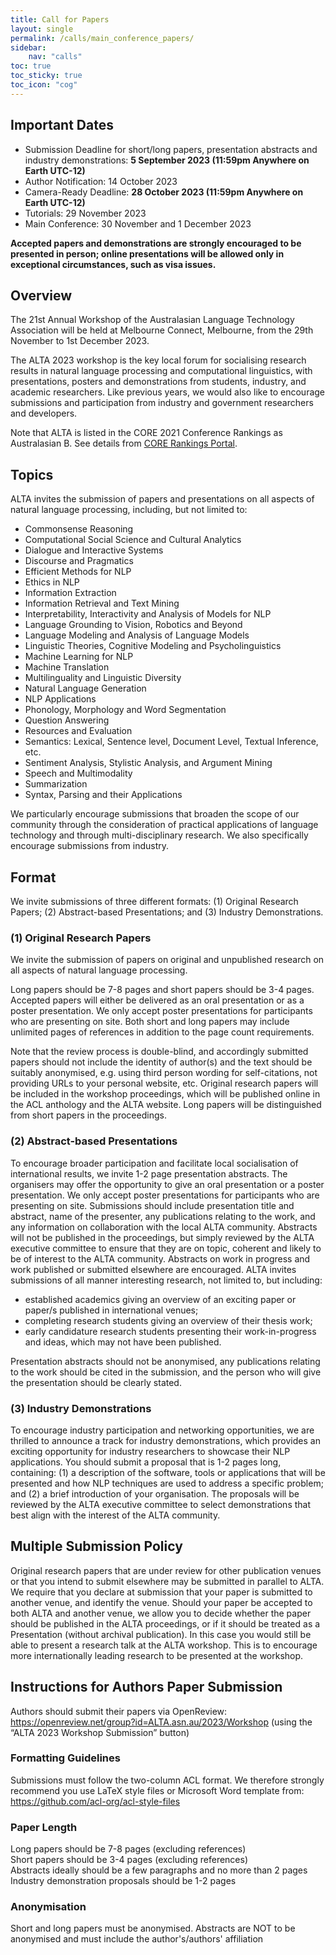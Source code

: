 ```yaml
---
title: Call for Papers
layout: single
permalink: /calls/main_conference_papers/
sidebar: 
    nav: "calls"
toc: true
toc_sticky: true
toc_icon: "cog"
---
```

## Important Dates
- Submission Deadline for short/long papers, presentation abstracts and industry demonstrations: **5 September 2023 (11:59pm Anywhere on Earth UTC-12)**
- Author Notification: 14 October 2023
- Camera-Ready Deadline: **28 October 2023 (11:59pm Anywhere on Earth UTC-12)**
- Tutorials: 29 November 2023
- Main Conference: 30 November and 1 December 2023

**Accepted papers and demonstrations are strongly encouraged to be presented in person; online presentations will be allowed only in exceptional circumstances, such as visa issues.**


## Overview
The 21st Annual Workshop of the Australasian Language Technology Association will be held at Melbourne Connect, Melbourne, from the 29th November to 1st December 2023.

The ALTA 2023 workshop is the key local forum for socialising research results in natural language processing and computational linguistics, with presentations, posters and demonstrations from students, industry, and academic researchers. Like previous years, we would also like to encourage submissions and participation from industry and government researchers and developers.

Note that ALTA is listed in the CORE 2021 Conference Rankings as Australasian B. See details from [CORE Rankings Portal](https://www.core.edu.au/conference-portal).


## Topics

ALTA invites the submission of papers and presentations on all aspects of natural language processing, including, but not limited to:

- Commonsense Reasoning
- Computational Social Science and Cultural Analytics
-	Dialogue and Interactive Systems
-	Discourse and Pragmatics
-	Efficient Methods for NLP
-	Ethics in NLP
-	Information Extraction
-	Information Retrieval and Text Mining
-	Interpretability, Interactivity and Analysis of Models for NLP
-	Language Grounding to Vision, Robotics and Beyond
-	Language Modeling and Analysis of Language Models
-	Linguistic Theories, Cognitive Modeling and Psycholinguistics
-	Machine Learning for NLP
-	Machine Translation
-	Multilinguality and Linguistic Diversity
-	Natural Language Generation
-	NLP Applications
-	Phonology, Morphology and Word Segmentation
-	Question Answering
-	Resources and Evaluation
-	Semantics: Lexical, Sentence level, Document Level, Textual Inference, etc.
-	Sentiment Analysis, Stylistic Analysis, and Argument Mining
-	Speech and Multimodality
-	Summarization
-	Syntax, Parsing and their Applications

We particularly encourage submissions that broaden the scope of our community through the consideration of practical applications of language technology and through multi-disciplinary research. We also specifically encourage submissions from industry.

## Format

We invite submissions of three different formats: (1) Original Research Papers; (2) Abstract-based Presentations; and (3) Industry Demonstrations.

### (1)	Original Research Papers
We invite the submission of papers on original and unpublished research on all aspects of natural language processing.

Long papers should be 7-8 pages and short papers should be 3-4 pages. Accepted papers will either be delivered as an oral presentation or as a poster presentation. We only accept poster presentations for participants who are presenting on site. Both short and long papers may include unlimited pages of references in addition to the page count requirements.

Note that the review process is double-blind, and accordingly submitted papers should not include the identity of author(s) and the text should be suitably anonymised, e.g. using third person wording for self-citations, not providing URLs to your personal website, etc. Original research papers will be included in the workshop proceedings, which will be published online in the ACL anthology and the ALTA website. Long papers will be distinguished from short papers in the proceedings.

### (2)	Abstract-based Presentations
 
To encourage broader participation and facilitate local socialisation of international results, we invite 1-2 page presentation abstracts. The organisers may offer the opportunity to give an oral presentation or a poster presentation. We only accept poster presentations for participants who are presenting on site. Submissions should include presentation title and abstract, name of the presenter, any publications relating to the work, and any information on collaboration with the local ALTA community. Abstracts will not be published in the proceedings, but simply reviewed by the ALTA executive committee to ensure that they are on topic, coherent and likely to be of interest to the ALTA community. Abstracts on work in progress and work published or submitted elsewhere are encouraged. ALTA invites submissions of all manner interesting research, not limited to, but including:

-	established academics giving an overview of an exciting paper or paper/s published in international venues;
-	completing research students giving an overview of their thesis work;
-	early candidature research students presenting their work-in-progress and ideas, which may not have been published.

Presentation abstracts should not be anonymised, any publications relating to the work should be cited in the submission, and the person who will give the presentation should be clearly stated.

### (3)	Industry Demonstrations

To encourage industry participation and networking opportunities, we are thrilled to announce a track for industry demonstrations, which provides an exciting opportunity for industry researchers to showcase their NLP applications. You should submit a proposal that is 1-2 pages long, containing: (1) a description of the software, tools or applications that will be presented and how NLP techniques are used to address a specific problem; and (2) a brief introduction of your organisation. The proposals will be reviewed by the ALTA executive committee to select demonstrations that best align with the interest of the ALTA community.

## Multiple Submission Policy

Original research papers that are under review for other publication venues or that you intend to submit elsewhere may be submitted in parallel to ALTA. We require that you declare at submission that your paper is submitted to another venue, and identify the venue. Should your paper be accepted to both ALTA and another venue, we allow you to decide whether the paper should be published in the ALTA proceedings, or if it should be treated as a Presentation (without archival publication). In this case you would still be able to present a research talk at the ALTA workshop. This is to encourage more internationally leading research to be presented at the workshop.

## Instructions for Authors Paper Submission
 
Authors should submit their papers via OpenReview: <https://openreview.net/group?id=ALTA.asn.au/2023/Workshop> (using the “ALTA 2023 Workshop Submission” button)

### Formatting Guidelines
Submissions must follow the two-column ACL format. We therefore strongly recommend you use LaTeX style files or Microsoft Word template from: <https://github.com/acl-org/acl-style-files>

### Paper Length
Long papers should be 7-8 pages (excluding references) \
Short papers should be 3-4 pages (excluding references) \
Abstracts ideally should be a few paragraphs and no more than 2 pages Industry demonstration proposals should be 1-2 pages

### Anonymisation
Short and long papers must be anonymised.
Abstracts are NOT to be anonymised and must include the author's/authors' affiliation
